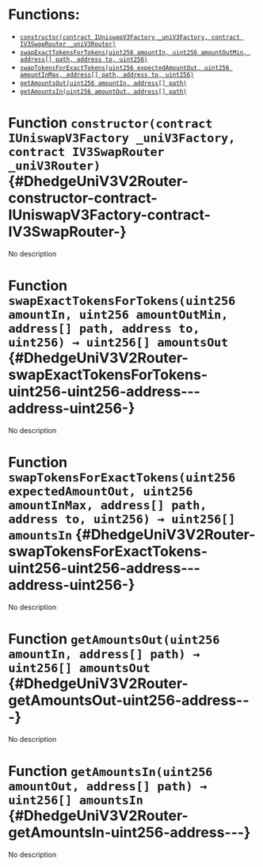 

# Functions:
- [`constructor(contract IUniswapV3Factory _uniV3Factory, contract IV3SwapRouter _uniV3Router)`](#DhedgeUniV3V2Router-constructor-contract-IUniswapV3Factory-contract-IV3SwapRouter-)
- [`swapExactTokensForTokens(uint256 amountIn, uint256 amountOutMin, address[] path, address to, uint256)`](#DhedgeUniV3V2Router-swapExactTokensForTokens-uint256-uint256-address---address-uint256-)
- [`swapTokensForExactTokens(uint256 expectedAmountOut, uint256 amountInMax, address[] path, address to, uint256)`](#DhedgeUniV3V2Router-swapTokensForExactTokens-uint256-uint256-address---address-uint256-)
- [`getAmountsOut(uint256 amountIn, address[] path)`](#DhedgeUniV3V2Router-getAmountsOut-uint256-address---)
- [`getAmountsIn(uint256 amountOut, address[] path)`](#DhedgeUniV3V2Router-getAmountsIn-uint256-address---)



# Function `constructor(contract IUniswapV3Factory _uniV3Factory, contract IV3SwapRouter _uniV3Router)` {#DhedgeUniV3V2Router-constructor-contract-IUniswapV3Factory-contract-IV3SwapRouter-}
No description




# Function `swapExactTokensForTokens(uint256 amountIn, uint256 amountOutMin, address[] path, address to, uint256) → uint256[] amountsOut` {#DhedgeUniV3V2Router-swapExactTokensForTokens-uint256-uint256-address---address-uint256-}
No description




# Function `swapTokensForExactTokens(uint256 expectedAmountOut, uint256 amountInMax, address[] path, address to, uint256) → uint256[] amountsIn` {#DhedgeUniV3V2Router-swapTokensForExactTokens-uint256-uint256-address---address-uint256-}
No description




# Function `getAmountsOut(uint256 amountIn, address[] path) → uint256[] amountsOut` {#DhedgeUniV3V2Router-getAmountsOut-uint256-address---}
No description






# Function `getAmountsIn(uint256 amountOut, address[] path) → uint256[] amountsIn` {#DhedgeUniV3V2Router-getAmountsIn-uint256-address---}
No description







